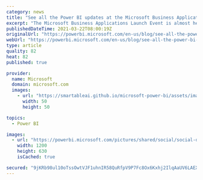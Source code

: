 ```yaml
---
category: news
title: "See all the Power BI updates at the Microsoft Business Applications Launch Event"
excerpt: "The Microsoft Business Applications Launch Event is almost here. Join us on April 6, 2021, from 9–10:30 AM Pacific Time (UTC -7) to discover how new innovations coming to the 2021 wave 1 release will give you the tools you need to transform your business "
publishedDateTime: 2021-03-22T08:00:19Z
originalUrl: "https://powerbi.microsoft.com/en-us/blog/see-all-the-power-bi-updates-at-the-microsoft-business-applications-launch-event-2/"
webUrl: "https://powerbi.microsoft.com/en-us/blog/see-all-the-power-bi-updates-at-the-microsoft-business-applications-launch-event-2/"
type: article
quality: 82
heat: 82
published: true

provider:
  name: Microsoft
  domain: microsoft.com
  images:
    - url: "https://smartableai.github.io/microsoft-power-bi/assets/images/organizations/microsoft.com-50x50.jpg"
      width: 50
      height: 50

topics:
  - Power BI

images:
  - url: "https://powerbi.microsoft.com/pictures/shared/social/social-default-image.png"
    width: 1200
    height: 630
    isCached: true

secured: "9jKRb98ul10oTssOwtVJF1uhnIR58QuRfpV9P7Fc8Ox6Kxhj2IlqAaUV6LAEXUEMTA6Pg5EcWMb2NWLPRN3M235snBkdPGx6aFSsZ1p7rVm3R2I68WN3k/WQcwwOhn7zDYBUHiCiQK9hQRtKeEkeqi1cDcZrr9KuqgY7wmuHxWgGgi7RwKz5tSf9ZMwj4LGAsirm+FpKtKwe6AOPp2oLFd5Bs6VkHF5T24sfxHV+01Z4AYlTSRkg+G/uYQYCqqxsQ6FlCkXCIlcaq5wbW7mm6qBjOpds8Bq6U3Ag5N+qRoC8E7Iso0nbFv08NZFw829C5OabAfepTjsRJZQwzO+BBsupSXqRlcvLGhE6eRAyD7g=;aB45bFRJT8/b6u9pWt1AmA=="
---
```


